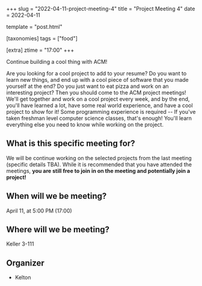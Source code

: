 +++
slug = "2022-04-11-project-meeting-4"
title = "Project Meeting 4"
date = 2022-04-11

template = "post.html"

[taxonomies]
tags = ["food"]

[extra]
ztime = "17:00"
+++

Continue building a cool thing with ACM!

<!-- more -->
Are you looking for a cool project to add to your resume?
Do you want to learn new things, and end up with a cool piece of software that you made yourself at the end?
Do you just want to eat pizza and work on an interesting project?
Then you should come to the ACM project meetings!
We'll get together and work on a cool project every week, and by the end, you'll have learned a lot,
have some real world experience, and have a cool project to show for it!
Some programming experience is required -- If you've taken freshman level computer science classes, that's enough!
You'll learn everything else you need to know while working on the project.

## What is this specific meeting for?

We will be continue working on the selected projects from the last meeting (specific details TBA). While it is recommended that you have attended the meetings, **you are still free to join in on the meeting and potentially join a project!**

## When will we be meeting?

April 11, at 5:00 PM (17:00)

## Where will we be meeting?

Keller 3-111

## Organizer

* Kelton
